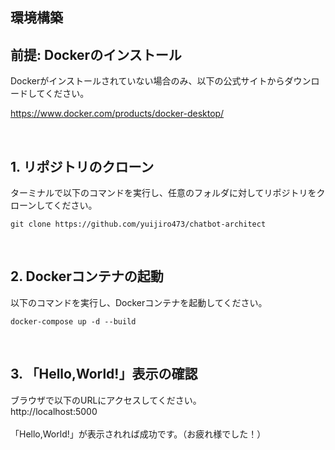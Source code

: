 ## 環境構築

<h2>前提: Dockerのインストール</h2>
Dockerがインストールされていない場合のみ、以下の公式サイトからダウンロードしてください。

https://www.docker.com/products/docker-desktop/

<br>

<h2>1. リポジトリのクローン</h2>
ターミナルで以下のコマンドを実行し、任意のフォルダに対してリポジトリをクローンしてください。

```
git clone https://github.com/yuijiro473/chatbot-architect 
```

<br>

<h2>2. Dockerコンテナの起動</h2>
以下のコマンドを実行し、Dockerコンテナを起動してください。

```
docker-compose up -d --build
```

<br>

<h2>3. 「Hello,World!」表示の確認</h2>
ブラウザで以下のURLにアクセスしてください。   
<br>
http://localhost:5000
<br><br>
「Hello,World!」が表示されれば成功です。（お疲れ様でした！）
